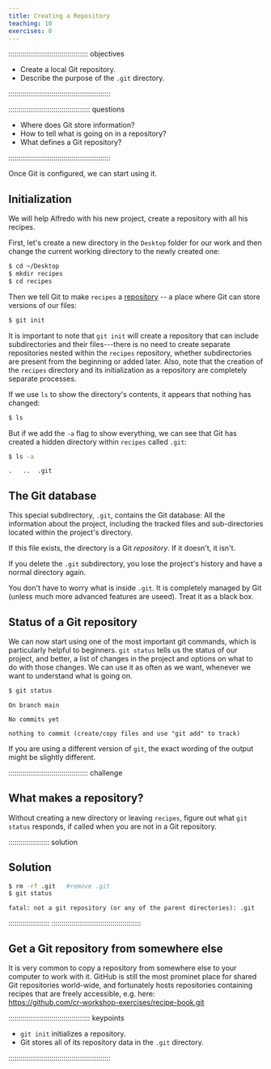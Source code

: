 ```yaml
---
title: Creating a Repository
teaching: 10
exercises: 0
---
```


::::::::::::::::::::::::::::::::::::::: objectives

- Create a local Git repository.
- Describe the purpose of the `.git` directory.

::::::::::::::::::::::::::::::::::::::::::::::::::

:::::::::::::::::::::::::::::::::::::::: questions

- Where does Git store information?
- How to tell what is going on in a repository?
- What defines a Git repository?

::::::::::::::::::::::::::::::::::::::::::::::::::

Once Git is configured, we can start using it.

## Initialization

We will help Alfredo with his new project, create a repository with all his recipes.

First, let's create a new directory in the `Desktop` folder for our work and then change the current working directory to the newly created one:

```bash
$ cd ~/Desktop
$ mkdir recipes
$ cd recipes
```

Then we tell Git to make `recipes` a [repository](../learners/reference.md#repository) -- a place where Git can store versions of our files:

```bash
$ git init
```

It is important to note that `git init` will create a repository that
can include subdirectories and their files---there is no need to create
separate repositories nested within the `recipes` repository, whether
subdirectories are present from the beginning or added later. Also, note
that the creation of the `recipes` directory and its initialization as a
repository are completely separate processes.

If we use `ls` to show the directory's contents,
it appears that nothing has changed:

```bash
$ ls
```

But if we add the `-a` flag to show everything,
we can see that Git has created a hidden directory within `recipes` called `.git`:

```bash
$ ls -a
```

```output
.	..	.git
```
## The Git database

This special subdirectory, `.git`, contains the Git database: All the information about the project, including the tracked files and sub-directories located within the project's directory.

If this file exists, the directory is a Git *repository*. If it doesn't, it isn't.

If you delete the `.git` subdirectory, you lose the project's history and have a
normal directory again.

You don't have to worry what is inside `.git`. It is completely managed by Git (unless much more advanced features are useed). Treat it as a black box.

## Status of a Git repository

We can now start using one of the most important git commands, which is particularly helpful to beginners. `git status` tells us the status of our project, and better, a list of changes in the project and options on what to do with those changes. We can use it as often as we want, whenever we want to understand what is going on.

```bash
$ git status
```

```output
On branch main

No commits yet

nothing to commit (create/copy files and use "git add" to track)
```

If you are using a different version of `git`, the exact
wording of the output might be slightly different.

:::::::::::::::::::::::::::::::::::::::  challenge

## What makes a repository?

Without creating a new directory or leaving `recipes`, figure out what `git status` responds, if called when you are not in a Git repository.

:::::::::::::::::::: solution
## Solution

~~~bash
$ rm -rf .git   #remove .git
$ git status
~~~
~~~output
fatal: not a git repository (or any of the parent directories): .git
~~~

::::::::::::::::::::
::::::::::::::::::::::::::::::::::::::::::::

## Get a Git repository from somewhere else

It is very common to copy a repository from somewhere else to your computer to work with it. GitHub is still the most prominet place for shared Git repositories world-wide, and fortunately hosts repositories containing recipes that are freely accessible, e.g. here:  
https://github.com/cr-workshop-exercises/recipe-book.git


:::::::::::::::::::::::::::::::::::::::: keypoints

- `git init` initializes a repository.
- Git stores all of its repository data in the `.git` directory.

::::::::::::::::::::::::::::::::::::::::::::::::::
